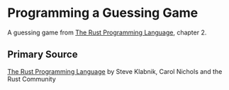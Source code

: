 # Programming a Guessing Game
A guessing game from [The Rust Programming Language](https://doc.rust-lang.org/book/ch02-00-guessing-game-tutorial.html), chapter 2.

## Primary Source
[The Rust Programming Language](https://doc.rust-lang.org/book/title-page.html) by Steve Klabnik, Carol Nichols and the Rust Community
